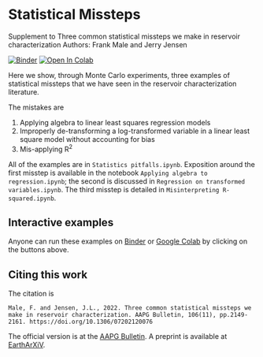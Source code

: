 # Statistical Missteps

Supplement to Three common statistical missteps we make in reservoir
characterization Authors: Frank Male and Jerry Jensen

[![Binder](https://mybinder.org/badge_logo.svg)](https://mybinder.org/v2/gh/frank1010111/statistical_missteps/master)
[![Open In Colab](https://colab.research.google.com/assets/colab-badge.svg)](https://colab.research.google.com/github/frank1010111/statistical_missteps/blob/master/Statistics%20pitfalls.ipynb)

Here we show, through Monte Carlo experiments, three examples of statistical
missteps that we have seen in the reservoir characterization literature.

The mistakes are

1. Applying algebra to linear least squares regression models
2. Improperly de-transforming a log-transformed variable in a linear least
   square model without accounting for bias
3. Mis-applying R<sup>2<sup>

All of the examples are in `Statistics pitfalls.ipynb`. Exposition around the
first misstep is available in the notebook
`Applying algebra to regression.ipynb`; the second is discussed in
`Regression on transformed variables.ipynb`. The third misstep is detailed in
`Misinterpreting R-squared.ipynb`.

## Interactive examples

Anyone can run these examples on
[Binder](https://mybinder.org/v2/gh/frank1010111/statistical_missteps/master) or
[Google Colab](https://colab.research.google.com/github/frank1010111/statistical_missteps/blob/master/Statistics%20pitfalls.ipynb)
by clicking on the buttons above.

## Citing this work

The citation is

    Male, F. and Jensen, J.L., 2022. Three common statistical missteps we make in reservoir characterization. AAPG Bulletin, 106(11), pp.2149-2161. https://doi.org/10.1306/07202120076

The official version is at the
[AAPG Bulletin](https://doi.org/10.1306/07202120076). A preprint is available at
[EarthArXiV](https://eartharxiv.org/q7nw6/).
